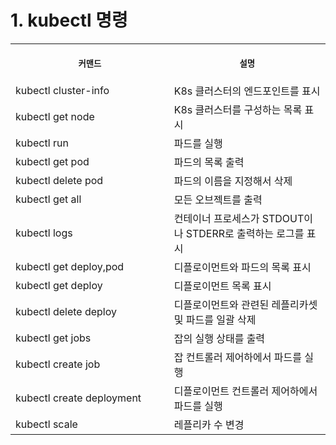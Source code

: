 # 1. kubectl 명령

<table>
<tr>
<th align="center">
<img width="441" height="1">
<p> 
<small>
커맨드 
</small>
</p>
</th>
<th align="center">
<img width="441" height="1">
<p> 
<small>
설명
</small>
</p>
</th>
</tr>
<tr>
<td>
<!-- REMOVE THE BACKSLASHES -->
kubectl cluster-info
</td>
<td>
<!-- REMOVE THE BACKSLASHES -->
K8s 클러스터의 엔드포인트를 표시
</td>
</tr>
<tr>
<td>
<!-- REMOVE THE BACKSLASHES -->
kubectl get node
</td>
<td>
K8s 클러스터를 구성하는 목록 표시
</td>
</tr>
<tr>
<td>
<!-- REMOVE THE BACKSLASHES -->
kubectl run
</td>
<td>
파드를 실행
</td>
</tr>
<tr>
<td>
<!-- REMOVE THE BACKSLASHES -->
kubectl get pod
</td>
<td>
파드의 목록 출력
</td>
</tr>
<tr>
<td>
<!-- REMOVE THE BACKSLASHES -->
kubectl delete pod 
</td>
<td>
파드의 이름을 지정해서 삭제
</td>
</tr>
<tr>
<td>
<!-- REMOVE THE BACKSLASHES -->
kubectl get all
</td>
<td>
모든 오브젝트를 출력
</td>
</tr>
<tr>
<td>
<!-- REMOVE THE BACKSLASHES -->
kubectl logs
</td>
<td>
컨테이너 프로세스가 STDOUT이나 STDERR로 출력하는 로그를 표시
</td>
</tr>
<tr>
<td>
<!-- REMOVE THE BACKSLASHES -->
kubectl get deploy,pod
</td>
<td>
디플로이먼트와 파드의 목록 표시
</td>
</tr>
<tr>
<td>
<!-- REMOVE THE BACKSLASHES -->
kubectl get deploy
</td>
<td>
디플로이먼트 목록 표시
</td>
</tr>
<tr>
<td>
<!-- REMOVE THE BACKSLASHES -->
kubectl delete deploy
</td>
<td>
디플로이먼트와 관련된 레플리카셋 및 파드를 일괄 삭제
</td>
</tr>
<tr>
<td>
<!-- REMOVE THE BACKSLASHES -->
kubectl get jobs
</td>
<td>
잡의 실행 상태를 출력
</td>
</tr>
<tr>
<td>
<!-- REMOVE THE BACKSLASHES -->
kubectl create job
</td>
<td>
잡 컨트롤러 제어하에서 파드를 실행
</td>
</tr>
<tr>
<td>
<!-- REMOVE THE BACKSLASHES -->
kubectl create deployment
</td>
<td>
디플로이먼트 컨트롤러 제어하에서 파드를 실행
</td>
</tr>
<tr>
<td>
<!-- REMOVE THE BACKSLASHES -->
kubectl scale
</td>
<td>
레플리카 수 변경
</td>
</tr>
</table>
